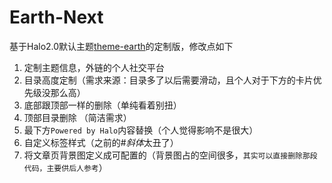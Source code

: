 # Earth-Next

基于Halo2.0默认主题[theme-earth](https://github.com/halo-dev/theme-earth)的定制版，修改点如下

1. 定制主题信息，外链的个人社交平台
2. 目录高度定制（需求来源：目录多了以后需要滑动，且个人对于下方的卡片优先级没那么高）
3. 底部跟顶部一样的删除（单纯看着别扭）
4. 顶部目录删除 （简洁需求）
5. 最下方`Powered by Halo`内容替换（个人觉得影响不是很大）
6. 自定义标签样式（之前的#*斜体*太丑了）
7. 将文章页背景图定义成可配置的（背景图占的空间很多，`其实可以直接删除那段代码，主要供后人参考`）

